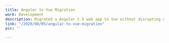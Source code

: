 ```yaml
---
title: Angular to Vue Migration
work: Development
description: Migrated a Angular 1.5 web app to Vue without disrupting user experience
link: "/2020/08/05/angular-to-vue-migration"
pic: ''

---
```

